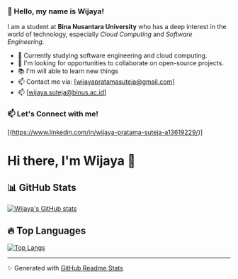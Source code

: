 ### 👋 Hello, my name is Wijaya!

I am a student at **Bina Nusantara University** who has a deep interest in the world of technology, especially _Cloud Computing_ and _Software Engineering_.

- 🔭 Currently studying software engineering and cloud computing.
- 👯 I'm looking for opportunities to collaborate on open-source projects.
- 📚 I'm will able to learn new things
- 📫 Contact me via: [wijayapratamasuteja@gmail.com]
- 📫 [wijaya.suteja@binus.ac.id]

### 📫 Let's Connect with me!
[(https://www.linkedin.com/in/wijaya-pratama-suteja-a13619229/)]


# Hi there, I'm Wijaya 👋

## 📊 GitHub Stats
[![Wijaya's GitHub stats](https://github-readme-stats.vercel.app/api?username=WijayaPrat&show_icons=true&theme=tokyonight&count_private=true)](https://github.com/WijayaPrat/github-readme-stats)

## 🔥 Top Languages
[![Top Langs](https://github-readme-stats.vercel.app/api/top-langs/?username=WijayaPrat&layout=compact&theme=tokyonight)](https://github.com/WijayaPrat/github-readme-stats)

---
✨ Generated with [GitHub Readme Stats](https://github.com/anuraghazra/github-readme-stats)
```

